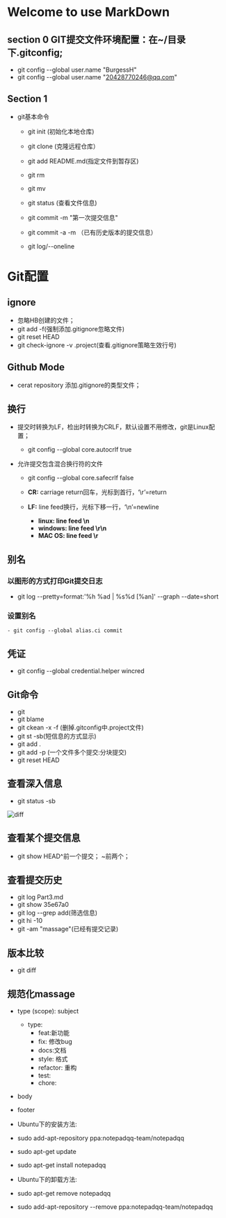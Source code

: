# Welcome to use MarkDown
## section 0 GIT提交文件环境配置：在~/目录下.gitconfig;  
  - git config --global user.name "BurgessH"  
  - git config --global user.name "20428770246@qq.com"  
## Section 1
  - git基本命令   
    - git init (初始化本地仓库)   
    - git clone (克隆远程仓库）  
    - git add README.md(指定文件到暂存区)   
    - git rm    
    - git mv   
    
    - git status (查看文件信息)   
    - git commit -m "第一次提交信息"   
    - git commit -a -m （已有历史版本的提交信息） 
    - git log/--oneline  

# Git配置
## ignore
  - 忽略HB创建的文件；
  - git add -f(强制添加.gitignore忽略文件)
  - git reset HEAD
  - git check-ignore -v .project(查看.gitignore策略生效行号)
  
## Github Mode
 - cerat repository 添加.gitignore的类型文件；
 
## 换行  
- 提交时转换为LF，检出时转换为CRLF，默认设置不用修改，git是Linux配置；
  - git config --global core.autocrlf true 
  
- 允许提交包含混合换行符的文件 
  - git config --global core.safecrlf false
  
  - **CR:** carriage return回车，光标到首行，‘\r’=return
  - **LF:** line feed换行，光标下移一行，‘\n’=newline
    - **linux: line feed \n**
    - **windows: line feed \r\n**
    - **MAC OS: line feed \r**
    
## 别名
### 以图形的方式打印Git提交日志
  - git log --pretty=format:'%h %ad | %s%d [%an]' --graph --date=short
  
### 设置别名
	- git config --global alias.ci commit	
	
## 凭证
  - git config --global credential.helper wincred

## Git命令
 - git
 - git blame
 - git ckean -x -f (删掉.gitconfig中.project文件)
 - git st -sb(短信息的方式显示)
 - git add .
 - git add -p (一个文件多个提交:分块提交)
 - git reset HEAD 
 
 ## 查看深入信息
 - git status -sb 
  
![diff](23.png)

 ## 查看某个提交信息
 - git show HEAD^前一个提交； ~前两个；
 
 ## 查看提交历史
 - git log Part3.md
 - git show  35e67a0
 - git log --grep add(筛选信息)
 - git hi -10
 - git -am "massage"(已经有提交记录)
 
## 版本比较
 - git diff
 
## 规范化massage
  - type (scope): subject
    - type:
   		- feat:新功能  
   		- fix: 修改bug  
   		- docs:文档  
   		- style: 格式  
   		- refactor: 重构   
   		- test:
   		- chore:

 - body
 - footer

 - Ubuntu下的安装方法:

 - sudo add-apt-repository ppa:notepadqq-team/notepadqq

 - sudo apt-get update

 - sudo apt-get install notepadqq


 - Ubuntu下的卸载方法:
 
 - sudo apt-get remove notepadqq
 
 - sudo add-apt-repository --remove ppa:notepadqq-team/notepadqq
 








